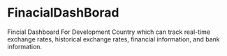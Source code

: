 # FinacialDashBorad
Fincial Dashboard For Development Country which can track real-time exchange rates, historical exchange rates, financial information, and bank information.
